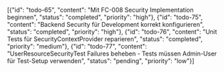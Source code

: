 [{"id": "todo-65", "content": "Mit FC-008 Security Implementation beginnen", "status": "completed", "priority": "high"}, {"id": "todo-75", "content": "Backend Security für Development korrekt konfigurieren", "status": "completed", "priority": "high"}, {"id": "todo-76", "content": "Unit Tests für SecurityContextProvider reparieren", "status": "completed", "priority": "medium"}, {"id": "todo-77", "content": "UserResourceSecurityTest Failures beheben - Tests müssen Admin-User für Test-Setup verwenden", "status": "pending", "priority": "low"}]
